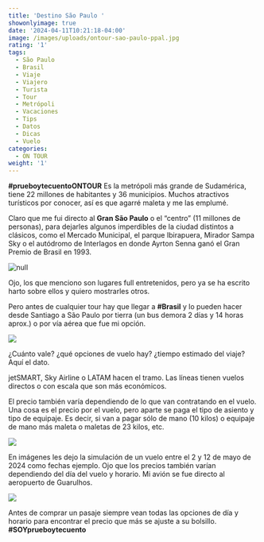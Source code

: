 ```yaml
---
title: 'Destino São Paulo '
showonlyimage: true
date: '2024-04-11T10:21:18-04:00'
image: /images/uploads/ontour-sao-paulo-ppal.jpg
rating: '1'
tags:
  - São Paulo
  - Brasil
  - Viaje
  - Viajero
  - Turista
  - Tour
  - Metrópoli
  - Vacaciones
  - Tips
  - Datos
  - Dicas
  - Vuelo
categories:
  - ON TOUR
weight: '1'
---
```

**\#prueboytecuentoONTOUR** Es la metrópoli más grande de Sudamérica, tiene 22 millones de habitantes y 36 municipios. Muchos atractivos turísticos por conocer, así es que agarré maleta y me las emplumé.

<!--more-->

Claro que me fui directo al **Gran São Paulo** o el “centro” (11 millones de personas), para dejarles algunos imperdibles de la ciudad distintos a clásicos, como el Mercado Municipal, el parque Ibirapuera, Mirador Sampa Sky o el autódromo de Interlagos en donde Ayrton Senna ganó el Gran Premio de Brasil en 1993. 

![null](/images/uploads/ontour-sao-paulo-ppal.jpg)

Ojo, los que menciono son lugares full entretenidos, pero ya se ha escrito harto sobre ellos y quiero mostrarles otros.

Pero antes de cualquier tour hay que llegar a **\#Brasil** y lo pueden hacer desde Santiago a São Paulo por tierra (un bus demora 2 días y 14 horas aprox.) o por vía aérea que fue mi opción.

![](/images/uploads/ontour-sao-paulo-vuelo-resumen.jpg)

¿Cuánto vale? ¿qué opciones de vuelo hay? ¿tiempo estimado del viaje? Aquí el dato.

jetSMART, Sky Airline o LATAM hacen el tramo. Las líneas tienen vuelos directos o con escala que son más económicos.

El precio también varía dependiendo de lo que van contratando en el vuelo. Una cosa es el precio por el vuelo, pero aparte se paga el tipo de asiento y tipo de equipaje. Es decir, si van a pagar sólo de mano (10 kilos) o equipaje de mano más maleta o maletas de 23 kilos, etc.

![](/images/uploads/ontour-sao-paulo-tipos-de-viaje.jpg)

En imágenes les dejo la simulación de un vuelo entre el 2 y 12 de mayo de 2024 como fechas ejemplo. 
Ojo que los precios también varían dependiendo del día del vuelo y horario. Mi avión se fue directo al aeropuerto de Guarulhos.

![](/images/uploads/ontour-sao-paulo-puente-y-precio-finalok.jpg)

Antes de comprar un pasaje siempre vean todas las opciones de día y horario para encontrar el precio que más se ajuste a su bolsillo. **\#SOYprueboytecuento**
